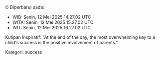 ⏰ Diperbarui pada:
- WIB: Senin, 12 Mei 2025 14.27.02 UTC
- WITA: Senin, 12 Mei 2025 15.27.02 UTC
- WIT: Senin, 12 Mei 2025 16.27.02 UTC

Kutipan Inspiratif:
"At the end of the day, the most overwhelming key to a child's success is the positive involvement of parents."


Kategori: success

